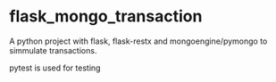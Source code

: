# flask_mongo_transaction

A python project with flask, flask-restx and mongoengine/pymongo to simmulate transactions.

pytest is used for testing
